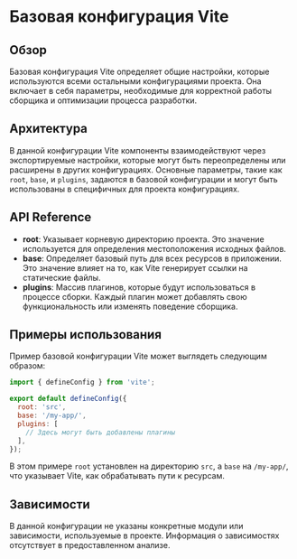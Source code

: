 # Базовая конфигурация Vite

## Обзор
Базовая конфигурация Vite определяет общие настройки, которые используются всеми остальными конфигурациями проекта. Она включает в себя параметры, необходимые для корректной работы сборщика и оптимизации процесса разработки.

## Архитектура
В данной конфигурации Vite компоненты взаимодействуют через экспортируемые настройки, которые могут быть переопределены или расширены в других конфигурациях. Основные параметры, такие как `root`, `base`, и `plugins`, задаются в базовой конфигурации и могут быть использованы в специфичных для проекта конфигурациях.

## API Reference
- **root**: Указывает корневую директорию проекта. Это значение используется для определения местоположения исходных файлов.
- **base**: Определяет базовый путь для всех ресурсов в приложении. Это значение влияет на то, как Vite генерирует ссылки на статические файлы.
- **plugins**: Массив плагинов, которые будут использоваться в процессе сборки. Каждый плагин может добавлять свою функциональность или изменять поведение сборщика.

## Примеры использования
Пример базовой конфигурации Vite может выглядеть следующим образом:
```javascript
import { defineConfig } from 'vite';

export default defineConfig({
  root: 'src',
  base: '/my-app/',
  plugins: [
    // Здесь могут быть добавлены плагины
  ],
});
```
В этом примере `root` установлен на директорию `src`, а `base` на `/my-app/`, что указывает Vite, как обрабатывать пути к ресурсам.

## Зависимости
В данной конфигурации не указаны конкретные модули или зависимости, используемые в проекте. Информация о зависимостях отсутствует в предоставленном анализе.